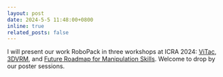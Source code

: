 ```yaml
---
layout: post
date: 2024-5-5 11:48:00+0800
inline: true
related_posts: false
---
```


I will present our work RoboPack in three workshops at ICRA 2024: [ViTac](https://shanluo.github.io/ViTacWorkshops/), 
[3DVRM](https://3d-manipulation-workshop.github.io/), 
and [Future Roadmap for Manipulation Skills](https://icra-manipulation-skill.github.io/). Welcome to drop by our poster sessions.